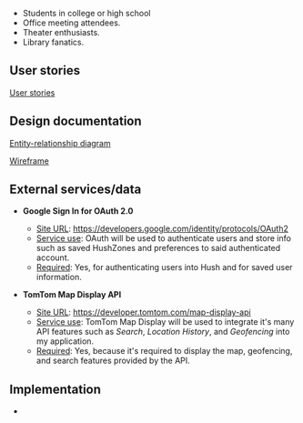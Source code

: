 
 * Students in college or high school
 * Office meeting attendees.
 * Theater enthusiasts.
 * Library fanatics.
 
## User stories  
[User stories](user-stories.md)

## Design documentation
[Entity-relationship diagram](erd.md)

[Wireframe](wire-frame.md)

## External services/data

* <b>Google Sign In for OAuth 2.0</b>

    * <u>Site URL</u>: https://developers.google.com/identity/protocols/OAuth2
    * <u>Service use</u>: OAuth will be used to authenticate users and store info such as saved HushZones and preferences to said authenticated account.
    * <u>Required</u>: Yes, for authenticating users into Hush and for saved user information.
    
* <b>TomTom Map Display API</b> 

    * <u>Site URL</u>: https://developer.tomtom.com/map-display-api
    * <u>Service use</u>: TomTom Map Display will be used to integrate it's many API features such as <i>Search</i>, <i>Location History</i>, and <i>Geofencing</i> into my application.
    * <u>Required</u>: Yes, because it's required to display the map, geofencing, and search features provided by the API.

## Implementation
*